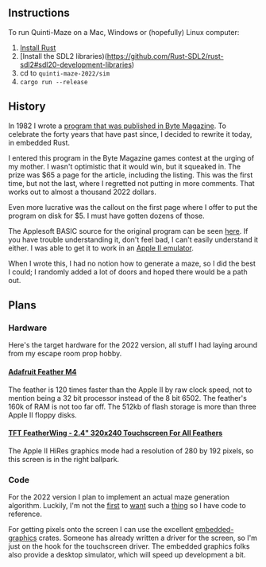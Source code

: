 ## Instructions

To run Quinti-Maze on a Mac, Windows or (hopefully) Linux computer:

1. [Install Rust](https://www.rust-lang.org/tools/install)
1. [Install the SDL2 libraries)(https://github.com/Rust-SDL2/rust-sdl2#sdl20-development-libraries)
1. cd to `quinti-maze-2022/sim`
1. `cargo run --release`

## History
In 1982 I wrote a
[program that was published in Byte Magazine](https://archive.org/details/byte-magazine-1982-09-rescan/page/n25/mode/2up).
To celebrate the forty years that have past since, I decided
to rewrite it today, in embedded Rust.

I entered this program in the Byte Magazine games contest at the urging of my mother. I wasn't optimistic that it would win, but it squeaked in. The prize was $65 a page for the article, including the listing. This was the first time, but not the last, where I regretted not putting in more comments. That works out to almost a thousand 2022 dollars.

Even more lucrative was the callout on the first page where I offer to put the program on disk for $5. I must have gotten dozens of those.

The Applesoft BASIC source for the original program can be seen
[here](https://gist.github.com/rtsuk/929585ba97c2a7270affd4120935edce). If you have trouble understanding it, don't feel
bad, I can't easily understand it either.
I was able to get it to work in an [Apple II emulator](https://storage.googleapis.com/tsuk-large-media/maze.mov).

When I wrote this, I had no notion how to generate a maze, so I did the best I could; I randomly added a lot
of doors and hoped there would be a path out.

## Plans

### Hardware

Here's the target hardware for the 2022 version, all stuff I had laying around from my escape room prop hobby.

#### [Adafruit Feather M4](https://www.adafruit.com/product/3857)

The feather is 120 times faster than the Apple II by raw clock speed, not to mention being a 32 bit processor instead of the 8 bit 6502. The feather's 160k of RAM is not too far off. The 512kb of flash storage is more than three Apple II floppy disks.

#### [TFT FeatherWing - 2.4" 320x240 Touchscreen For All Feathers](https://www.adafruit.com/product/3315)

The Apple II HiRes graphics mode had a resolution of 280 by 192 pixels, so this screen is in the right ballpark.

### Code

For the 2022 version I plan to implement an actual maze generation algorithm.
Luckily, I'm not the [first](https://crates.io/crates/knossos) to
[want](https://crates.io/crates/maze_generator) such
a [thing](https://crates.io/crates/irrgarten) so
I have code to reference.

For getting pixels onto the screen I can use the excellent [embedded-graphics](https://github.com/embedded-graphics) crates.
Someone has already written a driver for the screen, so I'm just on the hook for the touchscreen driver. The embedded graphics
folks also provide a desktop simulator, which will speed up development a bit.
